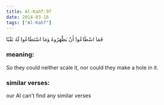 ```yaml
---
title: Al-Kahf:97
date: 2014-03-16
tags: ["Al-Kahf"]
---
```

فَمَا اسْطَاعُوا أَنْ يَظْهَرُوهُ وَمَا اسْتَطَاعُوا لَهُ نَقْبًا
### meaning: 
So they could neither scale it, nor could they make a hole in it.
### similar verses: 

our AI can't find any similar verses




